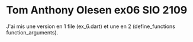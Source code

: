 Tom Anthony Olesen ex06 SIO 2109
====
J'ai mis une version en 1 file (ex_6.dart) et une en 2 (define_functions function_arguments).
